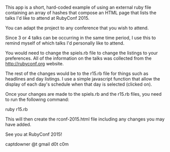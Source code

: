 This app is a short, hard-coded example of using an external 
ruby file containing an array of hashes that compose an HTML 
page that lists the talks I'd like to attend at RubyConf 2015.

You can adapt the project to any conference that you wish to attend.

Since 3 or 4 talks can be occurring in the same time period, I use 
this to remind myself of which talks I'd personally like to attend.

You would need to change the spiels.rb file to change the listings 
to your preferences. All of the information on the talks was collected 
from the http://rubyconf.org website.

The rest of the changes would be to the r15.rb file for things such as 
headlines and day listings. I use a simple javascript function that allow 
the display of each day's schedule when that day is selected (clicked on).

Once your changes are made to the spiels.rb and the r15.rb files, 
you need to run the following command:

ruby r15.rb

This will then create the rconf-2015.html file including any changes 
you may have added.

See you at RubyConf 2015!

captdowner @t gmail d0t c0m
